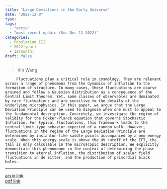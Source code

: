 ```yaml
---
title: "Large Deviations in the Early Universe"
date: "2022-12-8"
type:
tags:
  - "arxiv"
  - "most recent update (Sun Dec 11 2022)"
categories:
  - Population III
  - 2022(year)
  - 12(month)
draft: false
---
```


> Xin Wang

         Fluctuations play a critical role in cosmology. They are relevant across a range of phenomena from the dynamics of inflation to the formation of structure. In many cases, these fluctuations are coarse grained and follow a Gaussian distribution as a consequence of the Central Limit Theorem. Yet, some classes of observables are dominated by rare fluctuations and are sensitive to the details of the underlying microphysics. In this paper, we argue that the Large Deviation Principle can be used to diagnose when one must to appeal to the fundamental description. Concretely, we investigate the regime of validity for the Fokker-Planck equation that governs Stochastic Inflation. For typical fluctuations, this framework leads to the central limit-type behavior expected of a random walk. However, fluctuations in the regime of the Large Deviation Principle are determined by instanton-like saddle points accompanied by a new energy scale. When this energy scale is above the UV cutoff of the EFT, the tail is only calculable in the microscopic description. We explicitly demonstrate this phenomenon in the context of determining the phase transition to eternal inflation, the distribution of scalar field fluctuations in de Sitter, and the production of primordial black holes.

---

[arxiv link](https://arxiv.org/abs/2212.04476)  
[pdf link](https://arxiv.org/pdf/2212.04476)